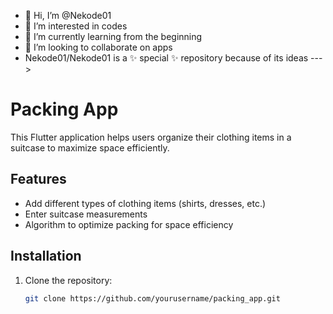 - 👋 Hi, I’m @Nekode01
- 👀 I’m interested in codes 
- 🌱 I’m currently learning from the beginning
- 💞️ I’m looking to collaborate on apps
- 
   Nekode01/Nekode01 is a ✨ special ✨ repository because of its ideas
--->
# Packing App

This Flutter application helps users organize their clothing items in a suitcase to maximize space efficiently.

## Features
- Add different types of clothing items (shirts, dresses, etc.)
- Enter suitcase measurements
- Algorithm to optimize packing for space efficiency

## Installation

1. Clone the repository:
   ```sh
   git clone https://github.com/yourusername/packing_app.git
